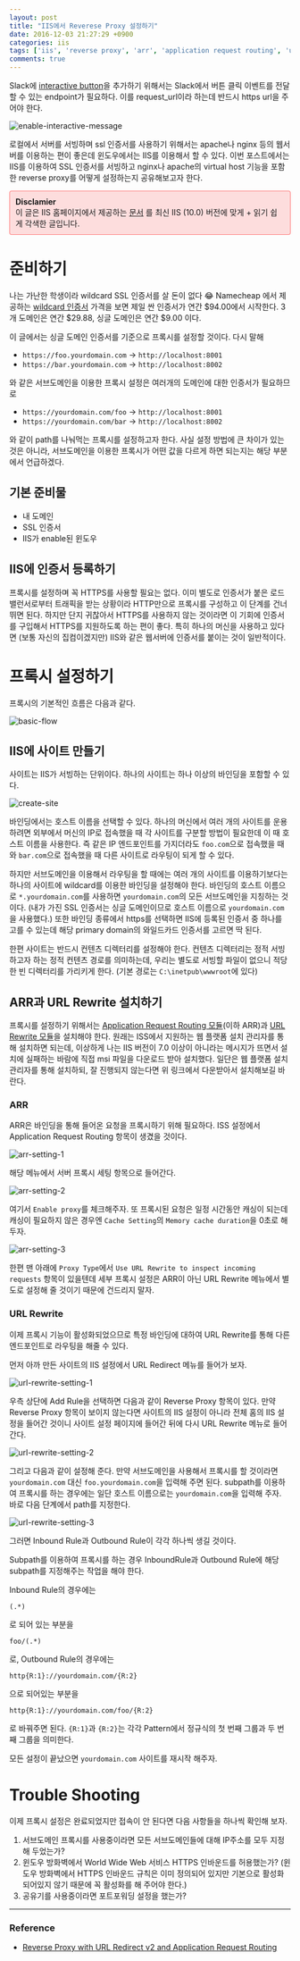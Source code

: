 ```yaml
---
layout: post
title: "IIS에서 Reverese Proxy 설정하기"
date: 2016-12-03 21:27:29 +0900
categories: iis
tags: ['iis', 'reverse proxy', 'arr', 'application request routing', 'url rewrite']
comments: true
---
```


Slack에 [interactive button](https://api.slack.com/docs/message-buttons)을 추가하기 위해서는 
Slack에서 버튼 클릭 이벤트를 전달할 수 있는 endpoint가 필요하다. 이를 request_url이라 하는데 
반드시 https url을 주어야 한다.

![enable-interactive-message](assets/posts/iis-reverse-proxy/enable-interactive-message.png)

로컬에서 서버를 서빙하며 ssl 인증서를 사용하기 위해서는 apache나 nginx 등의 웹서버를 이용하는 편이 좋은데
윈도우에서는 IIS를 이용해서 할 수 있다. 이번 포스트에서는 IIS를 이용하여 SSL 인증서를 서빙하고
nginx나 apache의 virtual host 기능을 포함한 reverse proxy를 어떻게 설정하는지 공유해보고자 한다.

<div style="background-color: rgba(255, 96, 96, 0.2); border-radius: 4px; border: 1px solid rgba(255, 96, 96, 0.8); padding: 10px">
<strong>Disclamier</strong><br>
이 글은 IIS 홈페이지에서 제공하는 <a href="https://www.iis.net/learn/extensions/url-rewrite-module/reverse-proxy-with-url-rewrite-v2-and-application-request-routing">문서</a>
를 최신 IIS (10.0) 버전에 맞게 + 읽기 쉽게 각색한 글입니다.
</div> 

# 준비하기

나는 가난한 학생이라 wildcard SSL 인증서를 살 돈이 없다 😂 Namecheap 에서 제공하는 
[wildcard 인증서](https://www.namecheap.com/security/ssl-certificates/wildcard.aspx) 가격을 보면
제일 싼 인증서가 연간 $94.00에서 시작한다. 3개 도메인은 연간 $29.88, 싱글 도메인은 연간 $9.00 이다.

이 글에서는 싱글 도메인 인증서를 기준으로 프록시를 설정할 것이다. 다시 말해

- `https://foo.yourdomain.com` -> `http://localhost:8001`
- `https://bar.yourdomain.com` -> `http://localhost:8002`

와 같은 서브도메인을 이용한 프록시 설정은 여러개의 도메인에 대한 인증서가 필요하므로

- `https://yourdomain.com/foo` -> `http://localhost:8001`
- `https://yourdomain.com/bar` -> `http://localhost:8002`

와 같이 path를 나눠먹는 프록시를 설정하고자 한다. 사실 설정 방법에 큰 차이가 있는 것은 아니라, 서브도메인을
이용한 프록시가 어떤 값을 다르게 하면 되는지는 해당 부분에서 언급하겠다.

## 기본 준비물

- 내 도메인
- SSL 인증서
- IIS가 enable된 윈도우

## IIS에 인증서 등록하기

프록시를 설정하며 꼭 HTTPS를 사용할 필요는 없다. 이미 별도로 인증서가 붙은 로드밸런서로부터 트래픽을 받는 상황이라
HTTP만으로 프록시를 구성하고 이 단계를 건너뛰면 된다. 하지만 단지 귀찮아서 HTTPS를 사용하지 않는 것이라면 이 기회에 인증서를
구입해서 HTTPS를 지원하도록 하는 편이 좋다. 특히 하나의 머신을 사용하고 있다면 (보통 자신의 집컴이겠지만) IIS와 같은 웹서버에
인증서를 붙이는 것이 일반적이다.

# 프록시 설정하기

프록시의 기본적인 흐름은 다음과 같다.

![basic-flow](assets/posts/iis-reverse-proxy/basic-flow.png)

## IIS에 사이트 만들기

사이트는 IIS가 서빙하는 단위이다. 하나의 사이트는 하나 이상의 바인딩을 포함할 수 있다.

![create-site](assets/posts/iis-reverse-proxy/create-site.png)

바인딩에서는 호스트 이름을 선택할 수 있다. 하나의 머신에서 여러 개의 사이트를 운용하려면 외부에서 머신의 IP로 접속했을 때 각 사이트를 
구분할 방법이 필요한데 이 때 호스트 이름을 사용한다. 즉 같은 IP 엔드포인트를 가지더라도 `foo.com`으로 접속했을 때와 `bar.com`으로 접속했을 때 
다른 사이트로 라우팅이 되게 할 수 있다.

하지만 서브도메인을 이용해서 라우팅을 할 때에는 여러 개의 사이트를 이용하기보다는 하나의 사이트에 wildcard를 이용한 바인딩을
설정해야 한다. 바인딩의 호스트 이름으로 `*.yourdomain.com`를 사용하면 `yourdomain.com`의 모든 서브도메인을 지칭하는 것이다.
(내가 가진 SSL 인증서는 싱글 도메인이므로 호스트 이름으로 `yourdomain.com`을 사용했다.) 또한 바인딩 종류에서 https를 선택하면 
IIS에 등록된 인증서 중 하나를 고를 수 있는데 해당 primary domain의 와일드카드 인증서를 고르면 딱 된다. 

한편 사이트는 반드시 컨텐츠 디렉터리를 설정해야 한다. 컨텐츠 디렉터리는 정적 서빙하고자 하는 정적 컨텐츠 경로를 의미하는데, 
우리는 별도로 서빙할 파일이 없으니 적당한 빈 디렉터리를 가리키게 한다. (기본 경로는 `C:\inetpub\wwwroot`에 있다)

## ARR과 URL Rewrite 설치하기

프록시를 설정하기 위해서는 [Application Request Routing 모듈](https://www.microsoft.com/en-us/download/details.aspx?id=47333)(이하 ARR)과
[URL Rewrite 모듈](https://www.microsoft.com/en-us/download/details.aspx?id=47337)을 설치해야 한다.
원래는 ISS에서 지원하는 웹 플랫폼 설치 관리자를 통해 설치하면 되는데, 이상하게 나는 IIS 버전이 7.0 이상이 아니라는 메시지가 뜨면서
설치에 실패하는 바람에 직접 msi 파일을 다운로드 받아 설치했다. 일단은 웹 플랫폼 설치 관리자를 통해 설치하되, 잘 진행되지 않는다면
위 링크에서 다운받아서 설치해보길 바란다. 

### ARR

ARR은 바인딩을 통해 들어온 요청을 프록시하기 위해 필요하다. ISS 설정에서 Application Request Routing 항목이 생겼을 것이다.

![arr-setting-1](assets/posts/iis-reverse-proxy/arr-setting-1.png)

해당 메뉴에서 서버 프록시 세팅 항목으로 들어간다.

![arr-setting-2](assets/posts/iis-reverse-proxy/arr-setting-2.png)

여기서 `Enable proxy`를 체크해주자. 또 프록시된 요청은 일정 시간동안 캐싱이 되는데 캐싱이 필요하지 않은 경우엔 
`Cache Setting`의 `Memory cache duration`을 0초로 해 두자.

![arr-setting-3](assets/posts/iis-reverse-proxy/arr-setting-3.png)

한편 맨 아래에 `Proxy Type`에서 `Use URL Rewrite to inspect incoming requests` 항목이 있을텐데 
세부 프록시 설정은 ARR이 아닌 URL Rewrite 메뉴에서 별도로 설정해 줄 것이기 때문에 건드리지 말자. 

### URL Rewrite

이제 프록시 기능이 활성화되었으므로 특정 바인딩에 대하여 URL Rewrite를 통해 다른 엔드포인트로 라우팅을 해줄 수 있다.

먼저 아까 만든 사이트의 IIS 설정에서 URL Redirect 메뉴를 들어가 보자.

![url-rewrite-setting-1](assets/posts/iis-reverse-proxy/url-rewrite-setting-1.png)

우측 상단에 Add Rule을 선택하면 다음과 같이 Reverse Proxy 항목이 있다. 만약 Reverse Proxy 항목이 보이지 않는다면
사이트의 IIS 설정이 아니라 전체 홈의 IIS 설정을 들어간 것이니 사이트 설정 페이지에 들어간 뒤에 다시 URL Rewrite 메뉴로 들어간다.

![url-rewrite-setting-2](assets/posts/iis-reverse-proxy/url-rewrite-setting-2.png)

그리고 다음과 같이 설정해 준다. 만약 서브도메인을 사용해서 프록시를 할 것이라면 `yourdomain.com` 대신 `foo.yourdomain.com`을 입력해 주면 된다.
subpath를 이용하여 프록시를 하는 경우에는 일단 호스트 이름으로는 `yourdomain.com`을 입력해 주자. 바로 다음 단계에서 path를 지정한다.

![url-rewrite-setting-3](assets/posts/iis-reverse-proxy/url-rewrite-setting-3.png)

그러면 Inbound Rule과 Outbound Rule이 각각 하나씩 생길 것이다.

Subpath를 이용하여 프록시를 하는 경우 InboundRule과 Outbound Rule에 해당 subpath를 지정해주는 작업을 해야 한다.

Inbound Rule의 경우에는 

```
(.*)
```

로 되어 있는 부분을

```
foo/(.*)
``` 

로, Outbound Rule의 경우에는

```
http{R:1}://yourdomain.com/{R:2}
```

으로 되어있는 부분을

```
http{R:1}://yourdomain.com/foo/{R:2}
``` 

로 바꿔주면 된다. `{R:1}`과 `{R:2}`는 각각 Pattern에서 정규식의 첫 번째 그룹과 두 번째 그룹을 의미한다.

모든 설정이 끝났으면 `yourdomain.com` 사이트를 재시작 해주자.

# Trouble Shooting

이제 프록시 설정은 완료되었지만 접속이 안 된다면 다음 사항들을 하나씩 확인해 보자.

1. 서브도메인 프록시를 사용중이라면 모든 서브도메인들에 대해 IP주소를 모두 지정해 두었는가?
2. 윈도우 방화벽에서 World Wide Web 서비스 HTTPS 인바운드를 허용했는가? 
   (윈도우 방화벽에서 HTTPS 인바운드 규칙은 이미 정의되어 있지만 기본으로 활성화되어있지 않기 때문에 꼭 활성화를 해 주어야 한다.)
3. 공유기를 사용중이라면 포트포워딩 설정을 했는가?

------

### Reference

- [Reverse Proxy with URL Redirect v2 and Application Request Routing](https://www.iis.net/learn/extensions/url-rewrite-module/reverse-proxy-with-url-rewrite-v2-and-application-request-routing)
